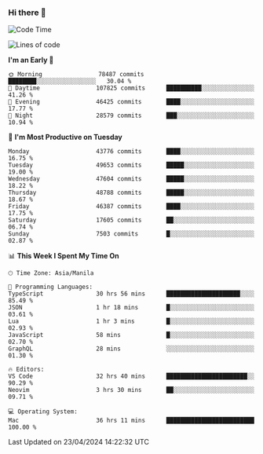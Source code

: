 ### Hi there 👋

<!--START_SECTION:waka-->
![Code Time](http://img.shields.io/badge/Code%20Time-5%2C078%20hrs%2042%20mins-blue)

![Lines of code](https://img.shields.io/badge/From%20Hello%20World%20I%27ve%20Written-115.3%20million%20lines%20of%20code-blue)

**I'm an Early 🐤** 

```text
🌞 Morning                78487 commits       ████████░░░░░░░░░░░░░░░░░   30.04 % 
🌆 Daytime                107825 commits      ██████████░░░░░░░░░░░░░░░   41.26 % 
🌃 Evening                46425 commits       ████░░░░░░░░░░░░░░░░░░░░░   17.77 % 
🌙 Night                  28579 commits       ███░░░░░░░░░░░░░░░░░░░░░░   10.94 % 
```
📅 **I'm Most Productive on Tuesday** 

```text
Monday                   43776 commits       ████░░░░░░░░░░░░░░░░░░░░░   16.75 % 
Tuesday                  49653 commits       █████░░░░░░░░░░░░░░░░░░░░   19.00 % 
Wednesday                47604 commits       █████░░░░░░░░░░░░░░░░░░░░   18.22 % 
Thursday                 48788 commits       █████░░░░░░░░░░░░░░░░░░░░   18.67 % 
Friday                   46387 commits       ████░░░░░░░░░░░░░░░░░░░░░   17.75 % 
Saturday                 17605 commits       ██░░░░░░░░░░░░░░░░░░░░░░░   06.74 % 
Sunday                   7503 commits        █░░░░░░░░░░░░░░░░░░░░░░░░   02.87 % 
```


📊 **This Week I Spent My Time On** 

```text
🕑︎ Time Zone: Asia/Manila

💬 Programming Languages: 
TypeScript               30 hrs 56 mins      █████████████████████░░░░   85.49 % 
JSON                     1 hr 18 mins        █░░░░░░░░░░░░░░░░░░░░░░░░   03.61 % 
Lua                      1 hr 3 mins         █░░░░░░░░░░░░░░░░░░░░░░░░   02.93 % 
JavaScript               58 mins             █░░░░░░░░░░░░░░░░░░░░░░░░   02.70 % 
GraphQL                  28 mins             ░░░░░░░░░░░░░░░░░░░░░░░░░   01.30 % 

🔥 Editors: 
VS Code                  32 hrs 40 mins      ███████████████████████░░   90.29 % 
Neovim                   3 hrs 30 mins       ██░░░░░░░░░░░░░░░░░░░░░░░   09.71 % 

💻 Operating System: 
Mac                      36 hrs 11 mins      █████████████████████████   100.00 % 
```


 Last Updated on 23/04/2024 14:22:32 UTC
<!--END_SECTION:waka-->


<!--
**rad182/rad182** is a ✨ _special_ ✨ repository because its `README.md` (this file) appears on your GitHub profile.

Here are some ideas to get you started:

- 🔭 I’m currently working on ...
- 🌱 I’m currently learning ...
- 👯 I’m looking to collaborate on ...
- 🤔 I’m looking for help with ...
- 💬 Ask me about ...
- 📫 How to reach me: ...
- 😄 Pronouns: ...
- ⚡ Fun fact: ...
-->

